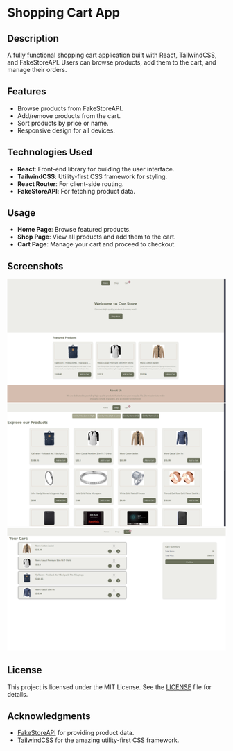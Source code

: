 # Shopping Cart App

## Description

A fully functional shopping cart application built with React, TailwindCSS, and FakeStoreAPI. Users can browse products, add them to the cart, and manage their orders.

## Features

- Browse products from FakeStoreAPI.
- Add/remove products from the cart.
- Sort products by price or name.
- Responsive design for all devices.

## Technologies Used

- **React**: Front-end library for building the user interface.
- **TailwindCSS**: Utility-first CSS framework for styling.
- **React Router**: For client-side routing.
- **FakeStoreAPI**: For fetching product data.

## Usage

- **Home Page**: Browse featured products.
- **Shop Page**: View all products and add them to the cart.
- **Cart Page**: Manage your cart and proceed to checkout.

## Screenshots

![Home Page](./screenshots/home.png)
![Shop Page](./screenshots/shop.png)
![Cart Page](./screenshots/cart.png)

## License

This project is licensed under the MIT License. See the [LICENSE](./LICENSE) file for details.

## Acknowledgments

- [FakeStoreAPI](https://fakestoreapi.com/) for providing product data.
- [TailwindCSS](https://tailwindcss.com/) for the amazing utility-first CSS framework.
